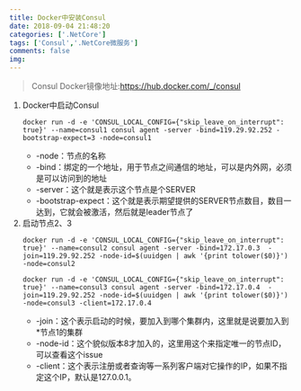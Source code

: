```yaml
---
title: Docker中安装Consul
date: 2018-09-04 21:48:20 
categories: ['.NetCore']
tags: ['Consul','.NetCore微服务']
comments: false
img:
---
```

> Consul Docker镜像地址:https://hub.docker.com/_/consul
1. Docker中启动Consul  
    ```
    docker run -d -e 'CONSUL_LOCAL_CONFIG={"skip_leave_on_interrupt": true}' --name=consul1 consul agent -server -bind=119.29.92.252 -bootstrap-expect=3 -node=consul1
    ```   
    * -node：节点的名称  
    * -bind：绑定的一个地址，用于节点之间通信的地址，可以是内外网，必须是可以访问到的地址  
    * -server：这个就是表示这个节点是个SERVER  
    * -bootstrap-expect：这个就是表示期望提供的SERVER节点数目，数目一达到，它就会被激活，然后就是leader节点了
2. 启动节点2、3
    ```
    docker run -d -e 'CONSUL_LOCAL_CONFIG={"skip_leave_on_interrupt": true}' --name=consul2 consul agent -server -bind=172.17.0.3  -join=119.29.92.252 -node-id=$(uuidgen | awk '{print tolower($0)}')  -node=consul2

    docker run -d -e 'CONSUL_LOCAL_CONFIG={"skip_leave_on_interrupt": true}' --name=consul3 consul agent -server -bind=172.17.0.4  -join=119.29.92.252 -node-id=$(uuidgen | awk '{print tolower($0)}')  -node=consul3 -client=172.17.0.4
    ```
    * -join：这个表示启动的时候，要加入到哪个集群内，这里就是说要加入到*节点1的集群
    * -node-id：这个貌似版本8才加入的，这里用这个来指定唯一的节点ID，可以查看这个issue  
    * -client：这个表示注册或者查询等一系列客户端对它操作的IP，如果不指定这个IP，默认是127.0.0.1。
